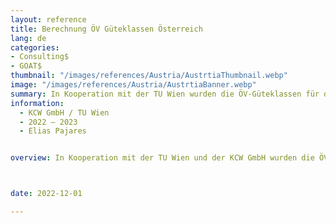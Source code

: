 ```yaml
---
layout: reference
title: Berechnung ÖV Güteklassen Österreich
lang: de
categories:
- Consulting$
- GOAT$
thumbnail: "/images/references/Austria/AustrtiaThumbnail.webp"
image: "/images/references/Austria/AustrtiaBanner.webp"
summary: In Kooperation mit der TU Wien wurden die ÖV-Güteklassen für das gesamte Land Österreich berechnet.
information:
  - KCW GmbH / TU Wien
  - 2022 – 2023 
  - Elias Pajares


overview: In Kooperation mit der TU Wien und der KCW GmbH wurden die ÖV-Güteklassen für das gesamte Land Österreich berechnet. Die von uns gelieferten Analysen dienen als Grundlage, um darzustellen welche ÖV-Güte durch Kommunen und welche durch Länder beziehungsweise den Bund bereitgestellt wird. So wurden unter Berücksichtung verschiedener Szenarien die Stationskategorisierung berechnet und im Folgenden durch die TU Wien netzfeine Reisezeitisochronen berechnet. Die Ergebnisse wurden anschließend mit Bevölkerungsdaten verschnitten und auf Gemeindeebene dargestellt. 



date: 2022-12-01

---
```


